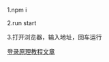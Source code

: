 1.npm i

2.run start 

3.打开浏览器，输入地址，回车运行

[登录原理教程文章](https://segmentfault.com/write?draftId=1220000023122697)
